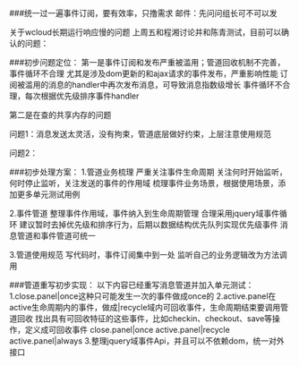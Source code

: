 ###统一过一遍事件订阅，要有效率，只撸需求
邮件：先问问组长可不可以发

关于wcloud长期运行响应慢的问题
上周五和程湘讨论并和陈青测试，目前可以确认的问题：

###初步问题定位：
第一是事件订阅和发布严重被滥用；管道回收机制不完善，事件循环不合理
    尤其是涉及dom更新的和ajax请求的事件发布，严重影响性能
    订阅被滥用的消息的handler中再次发布消息，可导致消息指数级增长
    事件循环不合理，每次根据优先级排序事件handler

第二是在查的共享内存的问题


问题1：消息发送太灵活，没有拘束，管道底层做好约束，上层注意使用规范

问题2：

###初步处理方案：
1.管道业务梳理
    严重关注事件生命周期
        关注何时开始监听，何时停止监听，关注发送的事件的作用域
    梳理事件业务场景，根据使用场景，添加更多单元测试用例

2.事件管道
    整理事件作用域，事件纳入到生命周期管理
    合理采用jquery域事件循环
    建议暂时去掉优先级和排序行为，后期以数据结构优先队列实现优先级事件
    消息管道和事件管道可统一

3.管道使用规范
    写代码时，事件订阅集中到一处
    监听自己的业务逻辑改为方法调用

###管道重写初步实现：
以下内容已经重写消息管道并加入单元测试：
1.close.panel|once这种只可能发生一次的事件做成once的
2.active.panel在active生命周期内的事件，做成|recycle域内可回收事件，生命周期结束要调用管道回收
    找出具有可回收特征的这些事件，比如checkin、checkout、save等操作，定义成可回收事件
    close.panel|once
    active.panel|recycle
    active.panel|always
3.整理jquery域事件Api，并且可以不依赖dom，统一对外接口